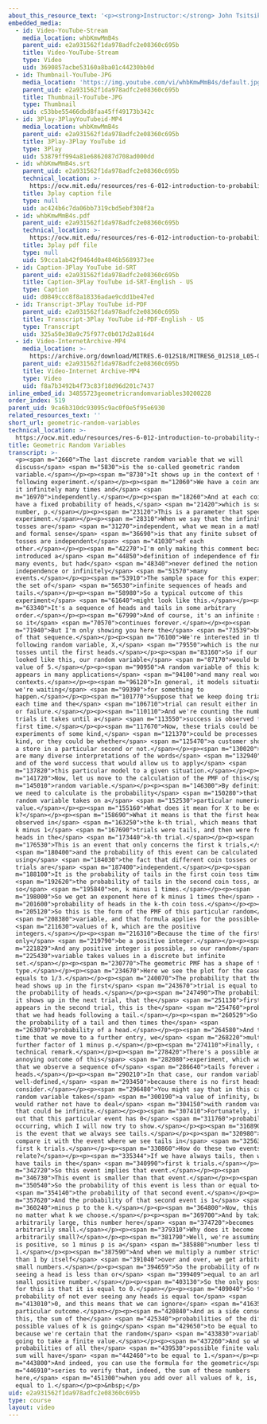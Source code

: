 ```yaml
---
about_this_resource_text: '<p><strong>Instructor:</strong> John Tsitsiklis</p>'
embedded_media:
  - id: Video-YouTube-Stream
    media_location: whbKmwMmB4s
    parent_uid: e2a931562f1da978adfc2e08360c695b
    title: Video-YouTube-Stream
    type: Video
    uid: 3690857acbe53160a8ba01c44230bb0d
  - id: Thumbnail-YouTube-JPG
    media_location: 'https://img.youtube.com/vi/whbKmwMmB4s/default.jpg'
    parent_uid: e2a931562f1da978adfc2e08360c695b
    title: Thumbnail-YouTube-JPG
    type: Thumbnail
    uid: c53bbe55466dbd8faa45ff49173b342c
  - id: 3Play-3PlayYouTubeid-MP4
    media_location: whbKmwMmB4s
    parent_uid: e2a931562f1da978adfc2e08360c695b
    title: 3Play-3Play YouTube id
    type: 3Play
    uid: 53879ff994a81e6862087d708ad000dd
  - id: whbKmwMmB4s.srt
    parent_uid: e2a931562f1da978adfc2e08360c695b
    technical_location: >-
      https://ocw.mit.edu/resources/res-6-012-introduction-to-probability-spring-2018/part-i-the-fundamentals/geometric-random-variables/whbKmwMmB4s.srt
    title: 3play caption file
    type: null
    uid: ac424b6c7da06bb7319cbd5ebf308f2a
  - id: whbKmwMmB4s.pdf
    parent_uid: e2a931562f1da978adfc2e08360c695b
    technical_location: >-
      https://ocw.mit.edu/resources/res-6-012-introduction-to-probability-spring-2018/part-i-the-fundamentals/geometric-random-variables/whbKmwMmB4s.pdf
    title: 3play pdf file
    type: null
    uid: 59cca1ab42f9464d0a4846b5689373ee
  - id: Caption-3Play YouTube id-SRT
    parent_uid: e2a931562f1da978adfc2e08360c695b
    title: Caption-3Play YouTube id-SRT-English - US
    type: Caption
    uid: d0849ccc8f8a18336adae9cdd1be47ed
  - id: Transcript-3Play YouTube id-PDF
    parent_uid: e2a931562f1da978adfc2e08360c695b
    title: Transcript-3Play YouTube id-PDF-English - US
    type: Transcript
    uid: 325a50e38a9c75f977c0b017d2a816d4
  - id: Video-InternetArchive-MP4
    media_location: >-
      https://archive.org/download/MITRES.6-012S18/MITRES6_012S18_L05-07_300k.mp4
    parent_uid: e2a931562f1da978adfc2e08360c695b
    title: Video-Internet Archive-MP4
    type: Video
    uid: f8a7b3492b4f73c83f18d96d201c7437
inline_embed_id: 34855723geometricrandomvariables30200228
order_index: 519
parent_uid: 9ca6b310dc93095c9ac0f0e5f95e6930
related_resources_text: ''
short_url: geometric-random-variables
technical_location: >-
  https://ocw.mit.edu/resources/res-6-012-introduction-to-probability-spring-2018/part-i-the-fundamentals/geometric-random-variables
title: Geometric Random Variables
transcript: >-
  <p><span m="2660">The last discrete random variable that we will
  discuss</span> <span m="5830">is the so-called geometric random
  variable.</span></p><p><span m="8730">It shows up in the context of the
  following experiment.</span></p><p><span m="12060">We have a coin and we toss
  it infinitely many times and</span> <span
  m="16970">independently.</span></p><p><span m="18260">And at each coin toss we
  have a fixed probability of heads,</span> <span m="21420">which is some given
  number, p.</span></p><p><span m="23120">This is a parameter that specifies the
  experiment.</span></p><p><span m="28310">When we say that the infinitely many
  tosses are</span> <span m="31270">independent, what we mean in a mathematical
  and formal sense</span> <span m="36690">is that any finite subset of those
  tosses are independent</span> <span m="41030">of each
  other.</span></p><p><span m="42270">I'm only making this comment because we
  introduced a</span> <span m="44850">definition of independence of finitely
  many events, but had</span> <span m="48340">never defined the notion of
  independence or infinitely</span> <span m="51570">many
  events.</span></p><p><span m="53910">The sample space for this experiment is
  the set of</span> <span m="56530">infinite sequences of heads and
  tails.</span></p><p><span m="58980">So a typical outcome of this
  experiment</span> <span m="61640">might look like this.</span></p><p><span
  m="63340">It's a sequence of heads and tails in some arbitrary
  order.</span></p><p><span m="67990">And of course, it's an infinite sequence,
  so it</span> <span m="70570">continues forever.</span></p><p><span
  m="71940">But I'm only showing you here the</span> <span m="73539">beginning
  of that sequence.</span></p><p><span m="76100">We're interested in the
  following random variable, X,</span> <span m="79550">which is the number of
  tosses until the first heads.</span></p><p><span m="83160">So if our sequence
  looked like this, our random variable</span> <span m="87170">would be taking a
  value of 5.</span></p><p><span m="90950">A random variable of this kind
  appears in many applications</span> <span m="94100">and many real world
  contexts.</span></p><p><span m="96120">In general, it models situations where
  we're waiting</span> <span m="99390">for something to
  happen.</span></p><p><span m="101770">Suppose that we keep doing trials at
  each time and the</span> <span m="106710">trial can result either in success
  or failure.</span></p><p><span m="110110">And we're counting the number of
  trials it takes until a</span> <span m="113550">success is observed for the
  first time.</span></p><p><span m="117670">Now, these trials could be
  experiments of some kind,</span> <span m="121370">could be processes of some
  kind, or they could be whether</span> <span m="125470">a customer shows up in
  a store in a particular second or not.</span></p><p><span m="130020">So there
  are many diverse interpretations of the words</span> <span m="132940">trial
  and of the word success that would allow us to apply</span> <span
  m="137820">this particular model to a given situation.</span></p><p><span
  m="141720">Now, let us move to the calculation of the PMF of this</span> <span
  m="145010">random variable.</span></p><p><span m="146300">By definition, what
  we need to calculate is the probability</span> <span m="150280">that the
  random variable takes on a</span> <span m="152530">particular numerical
  value.</span></p><p><span m="155160">What does it mean for X to be equal to
  k?</span></p><p><span m="158690">What it means is that the first heads was
  observed in</span> <span m="163250">the k-th trial, which means that the first
  k minus 1</span> <span m="167690">trials were tails, and then were followed by
  heads in the</span> <span m="173440">k-th trial.</span></p><p><span
  m="176530">This is an event that only concerns the first k trials,</span>
  <span m="180400">and the probability of this event can be calculated
  using</span> <span m="184030">the fact that different coin tosses or different
  trials are</span> <span m="187400">independent.</span></p><p><span
  m="188100">It is the probability of tails in the first coin toss times</span>
  <span m="192620">the probability of tails in the second coin toss, and
  so</span> <span m="195840">on, k minus 1 times.</span></p><p><span
  m="198000">So we get an exponent here of k minus 1 times the</span> <span
  m="201600">probability of heads in the k-th coin toss.</span></p><p><span
  m="205120">So this is the form of the PMF of this particular random</span>
  <span m="208380">variable, and that formula applies for the possible</span>
  <span m="211630">values of k, which are the positive
  integers.</span></p><p><span m="216310">Because the time of the first head can
  only</span> <span m="219790">be a positive integer.</span></p><p><span
  m="221829">And any positive integer is possible, so our random</span> <span
  m="225430">variable takes values in a discrete but infinite
  set.</span></p><p><span m="230770">The geometric PMF has a shape of this
  type.</span></p><p><span m="234670">Here we see the plot for the case where p
  equals to 1/3.</span></p><p><span m="240070">The probability that the first
  head shows up in the first</span> <span m="243670">trial is equal to p, that's
  the probability of heads.</span></p><p><span m="247490">The probability that
  it shows up in the next trial, that the</span> <span m="251130">first head
  appears in the second trial, this is the</span> <span m="254760">probability
  that we had heads following a tail.</span></p><p><span m="260529">So we have
  the probability of a tail and then times the</span> <span
  m="263070">probability of a head.</span></p><p><span m="264580">And then each
  time that we move to a further entry, we</span> <span m="268220">multiply by a
  further factor of 1 minus p.</span></p><p><span m="274110">Finally, one little
  technical remark.</span></p><p><span m="278420">There's a possible and rather
  annoying outcome of this</span> <span m="282080">experiment, which would be
  that we observe a sequence of</span> <span m="286640">tails forever and no
  heads.</span></p><p><span m="290210">In that case, our random variable is not
  well-defined,</span> <span m="293450">because there is no first heads to
  consider.</span></p><p><span m="296480">You might say that in this case our
  random variable takes</span> <span m="300190">a value of infinity, but we
  would rather not have to deal</span> <span m="304150">with random variables
  that could be infinite.</span></p><p><span m="307410">Fortunately, it turns
  out that this particular event has 0</span> <span m="311760">probability of
  occurring, which I will now try to show.</span></p><p><span m="316890">So this
  is the event that we always see tails.</span></p><p><span m="320980">Let us
  compare it with the event where we see tails in</span> <span m="325630">the
  first k trials.</span></p><p><span m="330860">How do these two events
  relate?</span></p><p><span m="335344">If we have always tails, then we will
  have tails in the</span> <span m="340990">first k trials.</span></p><p><span
  m="342720">So this event implies that event.</span></p><p><span
  m="346730">This event is smaller than that event.</span></p><p><span
  m="350540">So the probability of this event is less than or equal to</span>
  <span m="354140">the probability of that second event.</span></p><p><span
  m="357620">And the probability of that second event is 1</span> <span
  m="360240">minus p to the k.</span></p><p><span m="364800">Now, this is true
  no matter what k we choose.</span></p><p><span m="369700">And by taking k
  arbitrarily large, this number here</span> <span m="374720">becomes
  arbitrarily small.</span></p><p><span m="379310">Why does it become
  arbitrarily small?</span></p><p><span m="381790">Well, we're assuming that p
  is positive, so 1 minus p is a</span> <span m="385880">number less than
  1.</span></p><p><span m="387590">And when we multiply a number strictly less
  than 1 by itself</span> <span m="391040">over and over, we get arbitrarily
  small numbers.</span></p><p><span m="394659">So the probability of never
  seeing a head is less than or</span> <span m="399409">equal to an arbitrarily
  small positive number.</span></p><p><span m="403130">So the only possibility
  for this is that it is equal to 0.</span></p><p><span m="409040">So the
  probability of not ever seeing any heads is equal to</span> <span
  m="413010">0, and this means that we can ignore</span> <span m="416350">this
  particular outcome.</span></p><p><span m="420840">And as a side consequence of
  this, the sum of the</span> <span m="425340">probabilities of the different
  possible values of k is going</span> <span m="429650">to be equal to 1,
  because we're certain that the random</span> <span m="433830">variable is
  going to take a finite value.</span></p><p><span m="437260">And so when we sum
  probabilities of all the</span> <span m="439530">possible finite values, that
  sum will have</span> <span m="442460">to be equal to 1.</span></p><p><span
  m="443800">And indeed, you can use the formula for the geometric</span> <span
  m="446910">series to verify that, indeed, the sum of these numbers
  here,</span> <span m="451300">when you add over all values of k, is, indeed,
  equal to 1.</span></p><p>&nbsp;</p>
uid: e2a931562f1da978adfc2e08360c695b
type: course
layout: video
---
```

